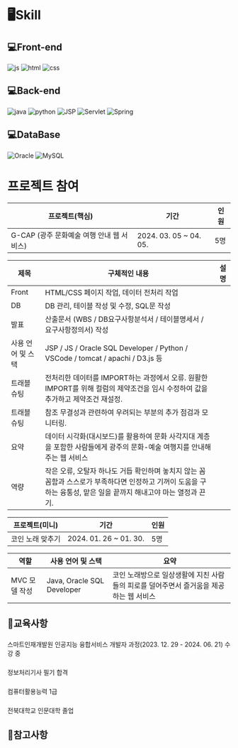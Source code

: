 
# 🖥Skill

## 💻Front-end
![js](https://img.shields.io/badge/JavaScript-F7DF1E?style=for-the-badge&logo=JavaScript&logoColor=white) ![html](https://img.shields.io/badge/HTML-239120?style=for-the-badge&logo=html5&logoColor=white) ![css](https://img.shields.io/badge/CSS-239120?&style=for-the-badge&logo=css3&logoColor=white)
## 💻Back-end
![java](https://img.shields.io/badge/Java-ED8B00?style=for-the-badge&logo=openjdk&logoColor=white) ![python](https://img.shields.io/badge/Python-3776AB?style=for-the-badge&logo=python&logoColor=white)
![JSP](https://img.shields.io/badge/JSS-F7DF1E?style=for-the-badge&logo=JSS&logoColor=white) ![Servlet](https://img.shields.io/badge/Svelte-4A4A55?style=for-the-badge&logo=svelte&logoColor=FF3E00)
![Spring](https://img.shields.io/badge/Spring-6DB33F?style=for-the-badge&logo=spring&logoColor=white)
## 💻DataBase
![Oracle](https://img.shields.io/badge/Oracle-F80000?style=for-the-badge&logo=oracle&logoColor=white) ![MySQL](https://img.shields.io/badge/MySQL-00000F?style=for-the-badge&logo=mysql&logoColor=white)

# 프로젝트 참여
|프로젝트(핵심)|기간|인원|
|------|---|---|
|G-CAP (광주 문화예술 여행 안내 웹 서비스)|2024. 03. 05 ~ 04. 05.|5명|

|제목|구체적인 내용|설명|
|------|---|---|
|Front|HTML/CSS 페이지 작업, 데이터 전처리 작업||
|DB|DB 관리, 테이블 작성 및 수정, SQL문 작성||
|발표|산출문서 (WBS / DB요구사항분석서 / 테이블명세서 / 요구사항정의서) 작성||
|사용 언어 및 스택|JSP / JS / Oracle SQL Developer / Python / VSCode / tomcat / apachi / D3.js 등||
|트래블 슈팅|전처리한 데이터를 IMPORT하는 과정에서 오류. 원활한 IMPORT를 위해 컬럼의 제약조건을 임시 수정하여 값을 추가하고 제약조건 재설정.||
|트래블 슈팅|참조 무결성과 관련하여 우려되는 부분의 추가 점검과 모니터링.||
|요약|데이터 시각화(대시보드)를 활용하여 문화 사각지대 계층을 포함한 사람들에게 광주의 문화-예술 여행지를 안내해주는 웹 서비스||
|역량|작은 오류, 오탈자 하나도 거듭 확인하며 놓치지 않는 꼼꼼함과 스스로가 부족하다면 인정하고 기꺼이 도움을 구하는 융통성, 맡은 일을 끝까지 해내고야 마는 열정과 끈기.||

|프로젝트(미니)|기간|인원|
|------|---|---|
|코인 노래 맞추기|2024. 01. 26 ~ 01. 30.|5명|

|역할|사용 언어 및 스택|요약|
|------|---|---|
|MVC 모델 작성|Java, Oracle SQL Developer|코인 노래방으로 일상생활에 지친 사람들의 피로를 덜어주면서 즐거움을 제공하는 웹 서비스|


## 🔔교육사항
### 
스마트인재개발원 인공지능 융합서비스 개발자 과정(2023. 12. 29 - 2024. 06. 21) 수강 중
###
정보처리기사 필기 합격
###
컴퓨터활용능력 1급 
###
전북대학교 인문대학 졸업

## 📘참고사항

